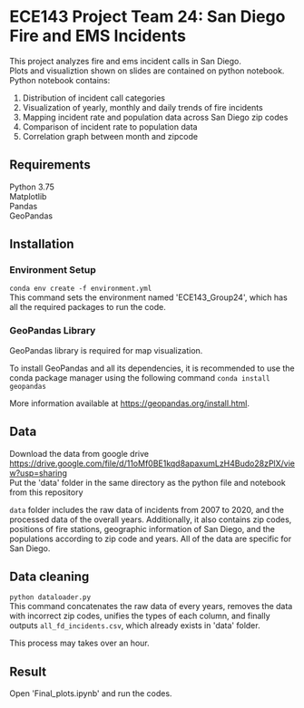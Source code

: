 # ECE143 Project Team 24: San Diego Fire and EMS Incidents
This project analyzes fire and ems incident calls in San Diego.    
Plots and visualiztion shown on slides are contained on python notebook. Python notebook contains:  


1. Distribution of incident call categories  
2. Visualization of yearly, monthly and daily trends of fire incidents  
3. Mapping incident rate and population data across San Diego zip codes    
4. Comparison of incident rate to population data  
5. Correlation graph between month and zipcode

## Requirements
Python 3.75    
Matplotlib  
Pandas  
GeoPandas
## Installation
### Environment Setup
`conda env create -f environment.yml`  
This command sets the environment named 'ECE143_Group24', which has all the required packages to run the code. 
### GeoPandas Library
GeoPandas library is required for map visualization.


To install GeoPandas and all its dependencies, it is recommended to use the conda package manager using the following command `conda install geopandas`  


More information available at https://geopandas.org/install.html.  
## Data
Download the data from google drive https://drive.google.com/file/d/11oMf0BE1kqd8apaxumLzH4Budo28zPlX/view?usp=sharing   
Put the 'data' folder in the same directory as the python file and notebook from this repository  


`data` folder includes the raw data of incidents from 2007 to 2020, and the processed data of the overall years. Additionally, it also contains zip codes, positions of fire stations, geographic information of San Diego, and the populations according to zip code and years. All of the data are specific for San Diego.
## Data cleaning
`python dataloader.py`  
This command concatenates the raw data of every years, removes the data with incorrect zip codes, unifies the types of each column, and finally outputs `all_fd_incidents.csv`, which already exists in 'data' folder.


This process may takes over an hour. 
## Result
Open 'Final_plots.ipynb' and run the codes.  
